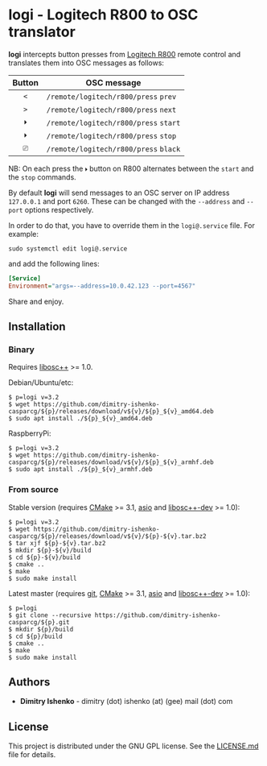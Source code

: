 # logi - Logitech R800 to OSC translator

**logi** intercepts button presses from
[Logitech R800](https://www.logitech.com/en-us/products/presenters/r800-professional-presenter.html)
remote control and translates them into OSC messages as follows:

|Button | OSC message                           |
|:-----:|---------------------------------------|
| ` < ` | `/remote/logitech/r800/press` `prev`  |
| ` > ` | `/remote/logitech/r800/press` `next`  |
| ` 🞂 ` | `/remote/logitech/r800/press` `start` |
| ` 🞂 ` | `/remote/logitech/r800/press` `stop`  |
| ` ⎚ ` | `/remote/logitech/r800/press` `black` |

NB: On each press the ` 🞂 ` button on R800 alternates between the `start` and
the `stop` commands.

By default **logi** will send messages to an OSC server on IP address
`127.0.0.1` and port `6260`. These can be changed with the `--address` and
`--port` options respectively.

In order to do that, you have to override them in the `logi@.service` file. For
example:

```shell
sudo systemctl edit logi@.service
```

and add the following lines:

```ini
[Service]
Environment="args=--address=10.0.42.123 --port=4567"
```

Share and enjoy.

## Installation

### Binary

Requires [libosc++](https://github.com/dimitry-ishenko-cpp/liboscpp) >= 1.0.

Debian/Ubuntu/etc:

```shell
$ p=logi v=3.2
$ wget https://github.com/dimitry-ishenko-casparcg/${p}/releases/download/v${v}/${p}_${v}_amd64.deb
$ sudo apt install ./${p}_${v}_amd64.deb
```

RaspberryPi:

```shell
$ p=logi v=3.2
$ wget https://github.com/dimitry-ishenko-casparcg/${p}/releases/download/v${v}/${p}_${v}_armhf.deb
$ sudo apt install ./${p}_${v}_armhf.deb
```

### From source

Stable version (requires [CMake](https://cmake.org/) >= 3.1,
[asio](https://think-async.com/Asio/) and
[libosc++-dev](https://github.com/dimitry-ishenko-cpp/liboscpp) >= 1.0):

```shell
$ p=logi v=3.2
$ wget https://github.com/dimitry-ishenko-casparcg/${p}/releases/download/v${v}/${p}-${v}.tar.bz2
$ tar xjf ${p}-${v}.tar.bz2
$ mkdir ${p}-${v}/build
$ cd ${p}-${v}/build
$ cmake ..
$ make
$ sudo make install
```

Latest master (requires [git](https://git-scm.com/),
[CMake](https://cmake.org/) >= 3.1, [asio](https://think-async.com/Asio/) and
[libosc++-dev](https://github.com/dimitry-ishenko-cpp/liboscpp) >= 1.0):

```shell
$ p=logi
$ git clone --recursive https://github.com/dimitry-ishenko-casparcg/${p}.git
$ mkdir ${p}/build
$ cd ${p}/build
$ cmake ..
$ make
$ sudo make install
```

## Authors

* **Dimitry Ishenko** - dimitry (dot) ishenko (at) (gee) mail (dot) com

## License

This project is distributed under the GNU GPL license. See the
[LICENSE.md](LICENSE.md) file for details.
